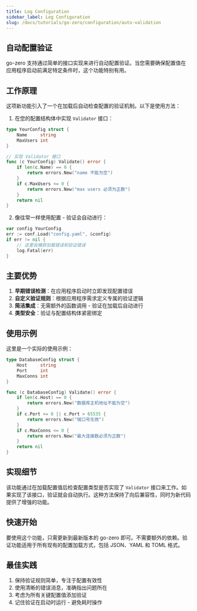 ```yaml
---
title: Log Configuration
sidebar_label: Log Configuration
slug: /docs/tutorials/go-zero/configuration/auto-validation
---
```


## 自动配置验证

go-zero 支持通过简单的接口实现来进行自动配置验证。当您需要确保配置值在应用程序启动前满足特定条件时，这个功能特别有用。

## 工作原理

这项新功能引入了一个在加载后自动检查配置的验证机制。以下是使用方法：

1. 在您的配置结构体中实现 `Validator` 接口：

```go
type YourConfig struct {
    Name     string
    MaxUsers int
}

// 实现 Validator 接口
func (c YourConfig) Validate() error {
    if len(c.Name) == 0 {
        return errors.New("name 不能为空")
    }
    if c.MaxUsers <= 0 {
        return errors.New("max users 必须为正数")
    }
    return nil
}
```

2. 像往常一样使用配置 - 验证会自动进行：

```go
var config YourConfig
err := conf.Load("config.yaml", &config)
if err != nil {
    // 这里会捕获加载错误和验证错误
    log.Fatal(err)
}
```

## 主要优势

1. **早期错误检测**：在应用程序启动时立即发现配置错误
2. **自定义验证规则**：根据应用程序需求定义专属的验证逻辑
3. **简洁集成**：无需额外的函数调用 - 验证在加载后自动进行
4. **类型安全**：验证与配置结构体紧密绑定

## 使用示例

这里是一个实际的使用示例：

```go
type DatabaseConfig struct {
    Host     string
    Port     int
    MaxConns int
}

func (c DatabaseConfig) Validate() error {
    if len(c.Host) == 0 {
        return errors.New("数据库主机地址不能为空")
    }
    if c.Port <= 0 || c.Port > 65535 {
        return errors.New("端口号无效")
    }
    if c.MaxConns <= 0 {
        return errors.New("最大连接数必须为正数")
    }
    return nil
}
```

## 实现细节

该功能通过在加载配置值后检查配置类型是否实现了 `Validator` 接口来工作。如果实现了该接口，验证就会自动执行。这种方法保持了向后兼容性，同时为新代码提供了增强的功能。

## 快速开始

要使用这个功能，只需更新到最新版本的 go-zero 即可。不需要额外的依赖。验证功能适用于所有现有的配置加载方式，包括 JSON、YAML 和 TOML 格式。

## 最佳实践

1. 保持验证规则简单，专注于配置有效性
2. 使用清晰的错误消息，准确指出问题所在
3. 考虑为所有关键配置值添加验证
4. 记住验证在启动时运行 - 避免耗时操作